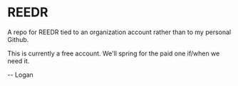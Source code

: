 # REEDR

A repo for REEDR tied to an organization account rather than to my personal Github.

This is currently a free account.  We'll spring for the paid one if/when we need it.


-- Logan
